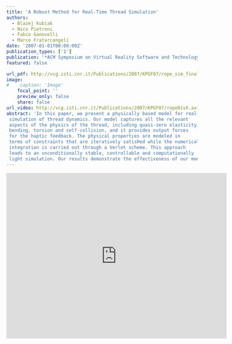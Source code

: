 ```yaml
---
title: 'A Robust Method for Real-Time Thread Simulation'
authors:
  - Blazej Kubiak
  - Nico Pietroni
  - Fabio Ganovelli
  - Marco Fratarcangeli
date: '2007-01-01T00:00:00Z'
publication_types: ['1']
publication: '*ACM Symposium on Virtual Reality Software and Technology*'
featured: false

url_pdf: http://vcg.isti.cnr.it/Publications/2007/KPGF07/rope_sim_final.pdf
image:
#    caption: 'Image'
    focal_point: ''
    preview_only: false
    share: false
url_video: http://vcg.isti.cnr.it/Publications/2007/KPGF07/ropeDivX.avi
abstract: 'In this paper, we present a physically based model for real-time  simulation of thread dynamics. Our model captures all the relevant  aspects of the physics of the thread, including quasi-zero elasticity,  bending, torsion and self-collision, and it provides output forces  for the haptic feedback. The physical properties are modeled in  terms of constraints that are iteratively satisÞed while the numerical  integration is carried out through a Verlet scheme. This approach  leads to an unconditionally stable, controllable and computationally  light simulation. Our results demonstrate the effectiveness of our model, showing the interaction of the thread with other objects in real time and the creation of complex knots.'
---
```

<iframe width="580" height="435" src="http://www.youtube.com/v/l3hjOIC84HM&hl=en_US&fs=1&" frameborder="0" frameborder="0" allowfullscreen>

